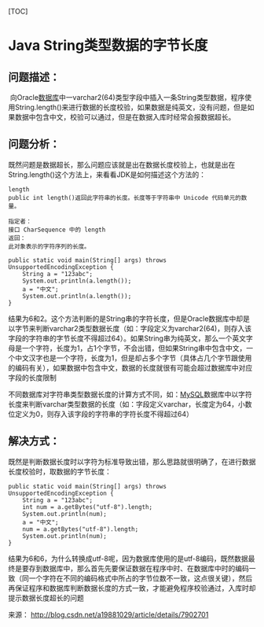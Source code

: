 [TOC]



# Java String类型数据的字节长度

## 问题描述：

​        向Oracle[数据库](http://lib.csdn.net/base/14)中一varchar2(64)类型字段中插入一条String类型数据，程序使用String.length()来进行数据的长度校验，如果数据是纯英文，没有问题，但是如果数据中包含中文，校验可以通过，但是在数据入库时经常会报数据超长。

 

## 问题分析：

​        既然问题是数据超长，那么问题应该就是出在数据长度校验上，也就是出在String.length()这个方法上，来看看JDK是如何描述这个方法的：

```
length  
public int length()返回此字符串的长度。长度等于字符串中 Unicode 代码单元的数量。   
  
指定者：  
接口 CharSequence 中的 length  
返回：  
此对象表示的字符序列的长度。  
```

  

```
public static void main(String[] args) throws UnsupportedEncodingException {  
    String a = "123abc";  
    System.out.println(a.length());  
    a = "中文";  
    System.out.println(a.length());  
}  
```

结果为6和2。这个方法判断的是String串的字符长度，但是Oracle数据库中却是以字节来判断varchar2类型数据长度（如：字段定义为varchar2(64)，则存入该字段的字符串的字节长度不得超过64）。如果String串为纯英文，那么一个英文字母是一个字符，长度为1，占1个字节，不会出错，但如果String串中包含中文，一个中文汉字也是一个字符，长度为1，但是却占多个字节（具体占几个字节跟使用的编码有关），如果数据中包含中文，数据的长度就很有可能会超过数据库中对应字段的长度限制

不同数据库对字符串类型数据长度的计算方式不同，如：[MySQL](http://lib.csdn.net/base/14)数据库中以字符长度来判断varchar类型数据的长度（如：字段定义varchar，长度定为64，小数位定义为0，则存入该字段的字符串的字符长度不得超过64）

 

## 解决方式：

​        既然是判断数据长度时以字符为标准导致出错，那么思路就很明确了，在进行数据长度校验时，取数据的字节长度：

```
public static void main(String[] args) throws UnsupportedEncodingException {  
    String a = "123abc";  
    int num = a.getBytes("utf-8").length;  
    System.out.println(num);  
    a = "中文";  
    num = a.getBytes("utf-8").length;  
    System.out.println(num);  
}  
```

结果为6和6，为什么转换成utf-8呢，因为数据库使用的是utf-8编码，既然数据最终是要存到数据库中，那么首先先要保证数据在程序中时、在数据库中时的编码一致（同一个字符在不同的编码格式中所占的字节位数不一致，这点很关键），然后再保证程序和数据库判断数据长度的方式一致，才能避免程序校验通过，入库时却提示数据长度超长的问题

来源： <http://blog.csdn.net/a19881029/article/details/7902701>